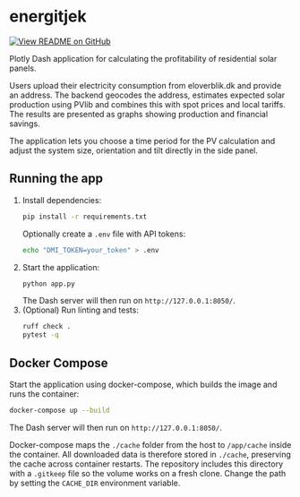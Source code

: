 # energitjek

[![View README on GitHub](https://img.shields.io/badge/See%20README%20on-GitHub-black?logo=github)](https://github.com/jolsso/energitjek/blob/main/README.md)

Plotly Dash application for calculating the profitability of residential solar panels.

Users upload their electricity consumption from eloverblik.dk and provide an address.
The backend geocodes the address, estimates expected solar production using PVlib
and combines this with spot prices and local tariffs. The results are presented as
graphs showing production and financial savings.

The application lets you choose a time period for the PV calculation and adjust the
system size, orientation and tilt directly in the side panel.

## Running the app

1. Install dependencies:
   ```bash
   pip install -r requirements.txt
   ```
   Optionally create a `.env` file with API tokens:
   ```bash
   echo "DMI_TOKEN=your_token" > .env
   ```
2. Start the application:
   ```bash
   python app.py
   ```
   The Dash server will then run on `http://127.0.0.1:8050/`.
3. (Optional) Run linting and tests:
   ```bash
   ruff check .
   pytest -q
   ```

## Docker Compose

Start the application using docker-compose, which builds the image and
runs the container:
```bash
docker-compose up --build
```
The Dash server will then run on `http://127.0.0.1:8050/`.

Docker-compose maps the `./cache` folder from the host to `/app/cache` inside the
container. All downloaded data is therefore stored in `./cache`, preserving the
cache across container restarts. The repository includes this directory with a
`.gitkeep` file so the volume works on a fresh clone. Change the path by setting
the `CACHE_DIR` environment variable.
